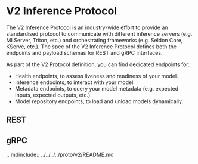 # V2 Inference Protocol

The V2 Inference Protocol is an industry-wide effort to provide an standardised
protocol to communicate with different inference servers (e.g. MLServer,
Triton, etc.) and orchestrating frameworks (e.g. Seldon Core, KServe, etc.).
The spec of the V2 Inference Protocol defines both the endpoints and payload
schemas for REST and gRPC interfaces.

As part of the V2 Protocol definition, you can find dedicated endpoints for:

- Health endpoints, to assess liveness and readiness of your model.
- Inference endpoints, to interact with your model.
- Metadata endpoints, to query your model metadata (e.g. expected inputs, expected
  outputs, etc.).
- Model repository endpoints, to load and unload models dynamically.


## REST

<div id="swagger-ui-rest"></div>
<script>
const HideHeaderPlugin = () => ({
   wrapComponents: {
      info: (Original, system) => (props) => null
   }
})

window.onload = function () {
   SwaggerUIBundle({
      url: "../../_static/openapi/v2/dataplane.yaml",
      dom_id: "#swagger-ui-rest",
      presets: [SwaggerUIBundle.presets.apis],
      plugins: [HideHeaderPlugin],
      docExpansion: "none",
      tryItOutEnabled: false
   });
};
</script>

## gRPC

.. mdinclude:: ../../../../proto/v2/README.md
